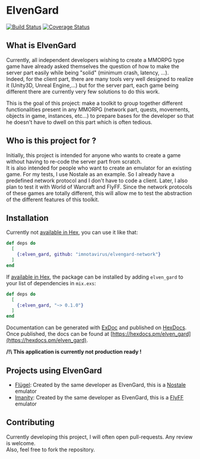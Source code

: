 # ElvenGard

[![Build Status](https://github.com/ImNotAVirus/elvengard-network/workflows/CI/badge.svg?branch=master)](https://github.com/ImNotAVirus/elvengard-network/actions)
[![Coverage Status](https://coveralls.io/repos/github/ImNotAVirus/elvengard-network/badge.svg?branch=master)](https://coveralls.io/github/ImNotAVirus/elvengard-network)

## What is ElvenGard

Currently, all independent developers wishing to create a MMORPG type game have already asked themselves the question of how to make the server part easily while being "solid" (minimum crash, latency, ...).  
Indeed, for the client part, there are many tools very well designed to realize it (Unity3D, Unreal Engine,...) but for the server part, each game being different there are currently very few solutions to do this work.

This is the goal of this project: make a toolkit to group together different functionalities present in any MMORPG (network part, quests, movements, objects in game, instances, etc...) to prepare bases for the developer so that he doesn't have to dwell on this part which is often tedious.

## Who is this project for ?

Initially, this project is intended for anyone who wants to create a game without having to re-code the server part from scratch.  
It is also intended for people who want to create an emulator for an existing game. For my tests, I use Nostale as an example. So I already have a predefined network protocol and I don't have to code a client. Later, I also plan to test it with World of Warcraft and FlyFF. Since the network protocols of these games are totally different, this will allow me to test the abstraction of the different features of this toolkit.

## Installation

Currently not [available in Hex](https://hex.pm/docs/publish), you can use it like that:

```elixir
def deps do
  [
    {:elven_gard, github: "imnotavirus/elvengard-network"}
  ]
end
```

If [available in Hex](https://hex.pm/docs/publish), the package can be installed
by adding `elven_gard` to your list of dependencies in `mix.exs`:

```elixir
def deps do
  [
    {:elven_gard, "~> 0.1.0"}
  ]
end
```

Documentation can be generated with [ExDoc](https://github.com/elixir-lang/ex_doc)
and published on [HexDocs](https://hexdocs.pm). Once published, the docs can
be found at [https://hexdocs.pm/elven_gard](https://hexdocs.pm/elven_gard).

**/!\ This application is currently not production ready !**

## Projects using ElvenGard

- [Flügel](https://github.com/ImNotAVirus/Flugel-NostaleEmu): Created by the same developer as ElvenGard, this is a [Nostale](http://nostale.com/) emulator
- [Imanity](https://github.com/ImNotAVirus/Imanity-FlyffEmu): Created by the same developer as ElvenGard, this is a [FlyFF](http://flyff.webzen.com) emulator

## Contributing

Currently developing this project, I will often open pull-requests. Any review is welcome.  
Also, feel free to fork the repository.
